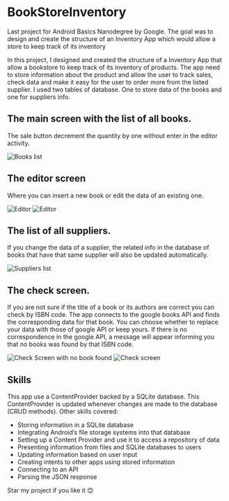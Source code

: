 # BookStoreInventory
Last project for Android Basics Nanodegree by Google. The goal was to design and create the structure of an Inventory App which would allow a store to keep track of its inventory


In this project, I designed and created the structure of a Inventory App that allow a bookstore to keep track of its inventory of products. The app need to store information about the product and allow the user to track sales, check data and make it easy for the user to order more from the listed supplier. I used two tables of database. One to store data of the books and one for suppliers info. 

## The main screen with the list of all books. 
The sale button decrement the quantity by one without enter in the editor activity.

![Books list](https://www.abicetta.com/abwp/wp-content/uploads/2018/06/BookStoreInventory04M.png)

## The editor screen
Where you can insert a new book or edit the data of an existing one.

![Editor](https://www.abicetta.com/abwp/wp-content/uploads/2018/06/BookStoreInventory07M.png)
![Editor](https://www.abicetta.com/abwp/wp-content/uploads/2018/06/BookStoreInventory09M.png)

## The list of all suppliers. 
If you change the data of a supplier, the related info in the database of books that have that same supplier will also be 
updated automatically.

 ![Suppliers list](https://www.abicetta.com/abwp/wp-content/uploads/2018/06/BookStoreInventory01M.png)

## The check screen. 
If you are not sure if the title of a book or its authors are correct you can check by ISBN code. The app connects to the google books API and finds the corresponding data for that book. You can choose whether to replace your data with those of google API or keep yours. If there is no correspondence in the google API, a message will appear informing you that no books was found by that ISBN code.

 ![Check Screen with no book found](https://www.abicetta.com/abwp/wp-content/uploads/2018/06/BookStoreInventory06M.png)
 ![Check screen](https://www.abicetta.com/abwp/wp-content/uploads/2018/06/BookStoreInventory08M.png)

## Skills
This app use a ContentProvider backed by a SQLite database. This ContentProvider is updated whenever changes are made to the database (CRUD methods). Other skills covered:
-   Storing information in a SQLite database
-   Integrating Android’s file storage systems into that database
-   Setting up a Content Provider and use it to access a repository of data
-   Presenting information from files and SQLite databases to users
-   Updating information based on user input
-   Creating intents to other apps using stored information
-   Connecting to an API
-   Parsing the JSON response

Star my project if you like it 😊
